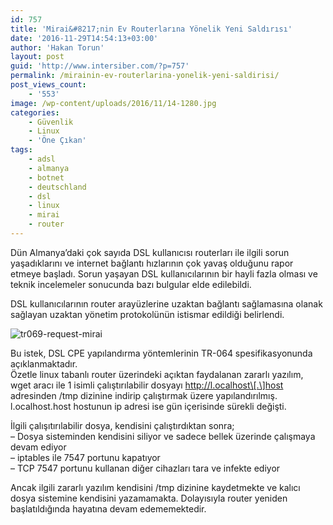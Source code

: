 ```yaml
---
id: 757
title: 'Mirai&#8217;nin Ev Routerlarına Yönelik Yeni Saldırısı'
date: '2016-11-29T14:54:13+03:00'
author: 'Hakan Torun'
layout: post
guid: 'http://www.intersiber.com/?p=757'
permalink: /mirainin-ev-routerlarina-yonelik-yeni-saldirisi/
post_views_count:
    - '553'
image: /wp-content/uploads/2016/11/14-1280.jpg
categories:
    - Güvenlik
    - Linux
    - 'Öne Çıkan'
tags:
    - adsl
    - almanya
    - botnet
    - deutschland
    - dsl
    - linux
    - mirai
    - router
---
```


Dün Almanya’daki çok sayıda DSL kullanıcısı routerları ile ilgili sorun yaşadıklarını ve internet bağlantı hızlarının çok yavaş olduğunu rapor etmeye başladı. Sorun yaşayan DSL kullanıcılarının bir hayli fazla olması ve teknik incelemeler sonucunda bazı bulgular elde edilebildi.

DSL kullanıcılarının router arayüzlerine uzaktan bağlantı sağlamasına olanak sağlayan uzaktan yönetim protokolünün istismar edildiği belirlendi.

![tr069-request-mirai](http://www.intersiber.com/wp-content/uploads/2016/11/tr069-request-mirai.png)

Bu istek, DSL CPE yapılandırma yöntemlerinin TR-064 spesifikasyonunda açıklanmaktadır.  
Özetle linux tabanlı router üzerindeki açıktan faydalanan zararlı yazılım, wget aracı ile 1 isimli çalıştırılabilir dosyayı http://l.ocalhost\[.\]host adresinden /tmp dizinine indirip çalıştırmak üzere yapılandırılmış. l.ocalhost.host hostunun ip adresi ise gün içerisinde sürekli değişti.

İlgili çalışıtırılabilir dosya, kendisini çalıştırdıktan sonra;  
– Dosya sisteminden kendisini siliyor ve sadece bellek üzerinde çalışmaya devam ediyor  
– iptables ile 7547 portunu kapatıyor  
– TCP 7547 portunu kullanan diğer cihazları tara ve infekte ediyor

Ancak ilgili zararlı yazılım kendisini /tmp dizinine kaydetmekte ve kalıcı dosya sistemine kendisini yazamamakta. Dolayısıyla router yeniden başlatıldığında hayatına devam edememektedir.